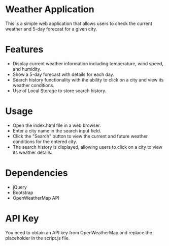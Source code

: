 # Weather Application

This is a simple web application that allows users to check the current weather and 5-day forecast for a given city.

# Features

- Display current weather information including temperature, wind speed, and humidity.
- Show a 5-day forecast with details for each day.
- Search history functionality with the ability to click on a city and view its weather conditions.
- Use of Local Storage to store search history.

# Usage

- Open the index.html file in a web browser.
- Enter a city name in the search input field.
- Click the "Search" button to view the current and future weather conditions for the entered city.
- The search history is displayed, allowing users to click on a city to view its weather details.

# Dependencies

- jQuery
- Bootstrap
- OpenWeatherMap API

# API Key

You need to obtain an API key from OpenWeatherMap and replace the placeholder in the script.js file.